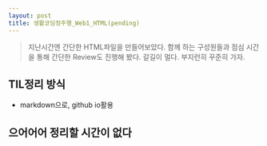```yaml
---
layout: post
title: 생활코딩정주행_Web1_HTML(pending)
---
```


> 지난시간엔 간단한 HTML파일을 만들어보았다.
> 함께 하는 구성원들과 점심 시간을 통해 간단한 Review도 진행해 봤다.
> 갈길이 멀다. 부지런히 꾸준히 가자.

## TIL정리 방식

- markdown으로, github io활용

## 으어어어 정리할 시간이 없다